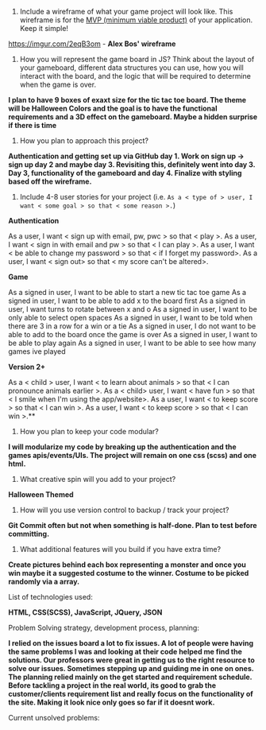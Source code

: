 1. Include a wireframe of what your game project will look like. This wireframe is for the [MVP (minimum viable product)](https://en.wikipedia.org/wiki/Minimum_viable_product) of your application. Keep it simple!

 https://imgur.com/2eqB3om  - **Alex Bos' wireframe**

1. How you will represent the game board in JS? Think about the layout of your gameboard, different data structures you can use, how you will interact with the board, and the logic that will be required to determine when the game is over.

**I plan to have 9 boxes of exaxt size for the tic tac toe board. The theme will be Halloween Colors and the goal is to have the functional requirements and a 3D effect on the gameboard. Maybe a hidden surprise if there is time**

1. How you plan to approach this project?

**Authentication and getting set up via GitHub day 1. Work on sign up -> sign up day 2 and maybe day 3. Revisiting this, definitely went into day 3. Day 3, functionality of the gameboard and day 4. Finalize with styling based off the wireframe.**

1. Include 4-8 user stories for your project (i.e. `As a < type of > user, I want < some goal > so that < some reason >.`)

**Authentication**

As a user, I want < sign up with email, pw, pwc > so that < play >.
As a user, I want < sign in with email and pw > so that < I can play >.
As a user, I want < be able to change my password > so that < if I forget my password>.
As a user, I want < sign out> so that < my score can't be altered>.

**Game**

As a signed in user, I want to be able to start a new tic tac toe game
As a signed in user, I want to be able to add x to the board first
As a signed in user, I want turns to rotate between x and o
As a signed in user, I want to be only able to select open spaces
As a signed in user, I want to be told when there are 3 in a row for a win or a tie
As a signed in user, I do not want to be able to add to the board once the game is over
As a signed in user, I want to be able to play again
As a signed in user, I want to be able to see how many games ive played

**Version 2+**

As a < child > user, I want < to learn about animals > so that < I can pronounce animals earlier >.
As a < child> user, I want < have fun > so that < I smile when I'm using the app/website>.
As a user, I want < to keep score > so that < I can win >.
As a user, I want < to keep score > so that < I can win >.**

1. How you plan to keep your code modular?

**I will modularize my code by breaking up the authentication and the games apis/events/UIs. The project will remain on one css (scss) and one html.**

1. What creative spin will you add to your project?

**Halloween Themed**

1. How will you use version control to backup / track your project?

**Git Commit often but not when something is half-done. Plan to test before committing.**

1. What additional features will you build if you have extra time?

**Create pictures behind each box representing a monster and once you win maybe it a suggested costume to the winner. Costume to be picked randomly via a array.**

List of technologies used:

**HTML, CSS(SCSS), JavaScript, JQuery, JSON**

Problem Solving strategy, development process, planning:

**I relied on the issues board a lot to fix issues. A lot of people were having the same problems I was and looking at their code helped me find the solutions. Our professors were great in getting us to the right resource to solve our issues. Sometimes stepping up and guiding me in one on ones. The planning relied mainly on the get started and requirement schedule. Before tackling a project in the real world, its good to grab the customer/clients requirement list and really focus on the functionality of the site. Making it look nice only goes so far if it doesnt work.**

Current unsolved problems:
